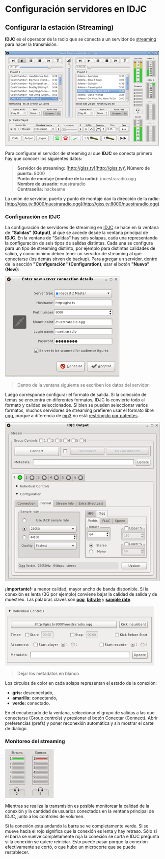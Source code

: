 # Configuración servidores en IDJC
## Configurar la estación (Streaming)

**IDJC** es el operador de la radio que se conecta a un servidor de [streaming](Glosario.html#Streaming) para hacer la transmisión.

![Vista general del programa](IDJC/main-window.hq_large.png "Vista general del programa")

Para configurar el servidor de streaming al que **IDJC** se conecta primero hay que conocer los siguientes datos:

> **Servidor de streaming:** [http://giss.tv](http://giss.tv)\
> **Número de puerto:** 8000\
> **Punto de montaje (nombre de la radio):** /nuestraradio.ogg\
> **Nombre de usuario:** nuestraradio\
> **Contraseña:** hackeame

La unión de servidor, puerto y punto de montaje dan la dirección de la radio:
[http://giss.tv:8000/nuestraradio.ogg](http://giss.tv:8000/nuestraradio.ogg)

### Configuración en IDJC

La configuración de servidores de streaming en [IDJC](Glosario.html#IDJC) se hace en la ventana de **"Salidas" (Output)**, al que se accede 
desde la ventana principal de **IDJC**. En la ventana de "Salidas" hay seis solapas, cada una representando la configuración de seis 
tipos de salidas distintas. Cada una se configura para un tipo de streaming distinto, por ejemplo para distintas calidades de salida, y 
como mínimo deben tener un servidor de streaming al que conectarse (los demás sirven de backup). Para agregar un servidor, dentro de la 
sección **"Configuración" (Configuration)**, usar el botón **"Nuevo" (New)**:

![Datos de la conexión al servidor](IDJC/datos.png "Datos de la conexión al servidor")
> Dentro de la ventana siguiente se escriben los datos del servidor.

Luego corresponde configurar el formato de salida. Si la colección de temas se encuentra en diferentes formatos, IDJC lo convierte todo 
al formato y calidad seleccionados. Si bien se pueden seleccionar varios formatos, muchos servidores de streaming prefieren usar el 
formato libre [ogg](Glosario.html#Ogg), porque a diferencia de [mp3](https://es.wikipedia.org/wiki/MP3) no está [restringido por 
patentes](https://es.wikipedia.org/wiki/Vorbis#Historia).

![Opciones de formato](IDJC/format.png "Opciones de formato")
	
**¡Importante!:** a menor calidad, mayor ancho de banda disponible. Si la conexión es lenta (3G por ejemplo) conviene bajar la calidad de 
salida y de muestreo. Las palabras claves son **[ogg](Glosario.html#Ogg)**, **[bitrate](Glosario.html#Bitrate-Tasa-de-bits)** y 
**[sample rate](Glosario.html#Sample-rate-Frecuencia-de-muestreo)**.

![Configuración del servidor](IDJC/metadatos.png "Configuración del servidor")
> Dejar los metadatos en blanco

Los círculos de color en cada solapa representan el estado de la conexión: 

- **gris:** desconectado, 
- **amarillo:** conectando, 
- **verde:** conectado.

En el encabezado de la ventana, seleccionar el grupo de salidas a las que conectarse (Group controls) y presionar el botón Conectar (Connect).
Abrir preferencias (prefs) y poner reconexión automática y sin mostrar el cartel de dialogo.  

### Monitoreo del streaming

![Streaming conectado](IDJC/streams.png "Streaming conectado")

Mientras se realiza la transmisión es posible monitorear la calidad de la conexión y la cantidad de usuarios conectados en la ventana 
principal de IDJC, junto a los controles de volumen.

Si la conexión está andando la barra se ve completamente verde. Si se mueve hacia el rojo significa que la conexión es lenta y hay 
retraso. Sólo si el barra se vuelve completamente roja la conexión se corta e IDJC pregunta si la conexión se quiere reiniciar. Esto 
puede pasar porque la conexión efectivamente se cortó, o que hubo un microcorte que se puede restablecer.
